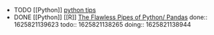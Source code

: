 - TODO [[Python]] [python tips](https://betterprogramming.pub/4-ways-to-level-up-your-python-code-f148a50efeea)
- DONE [[Python]] [[R]] [The Flawless Pipes of Python/ Pandas](https://towardsdatascience.com/the-flawless-pipes-of-python-pandas-30f3ee4dffc2)
  done:: 1625821139623
  todo:: 1625821138265
  doing:: 1625821138944